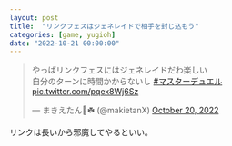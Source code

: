 ```yaml
---
layout: post
title:  "リンクフェスはジェネレイドで相手を封じ込もう"
categories: [game, yugioh]
date: "2022-10-21 00:00:00"
---
```


<blockquote class="twitter-tweet"><p lang="ja" dir="ltr">やっぱリンクフェスにはジェネレイドだわ楽しい<br>自分のターンに時間かからないし <a href="https://twitter.com/hashtag/%E3%83%9E%E3%82%B9%E3%82%BF%E3%83%BC%E3%83%87%E3%83%A5%E3%82%A8%E3%83%AB?src=hash&amp;ref_src=twsrc%5Etfw">#マスターデュエル</a> <a href="https://t.co/pqex8Wj6Sz">pic.twitter.com/pqex8Wj6Sz</a></p>&mdash; まきえたん🥦☘️ (@makietanX) <a href="https://twitter.com/makietanX/status/1583117487599542273?ref_src=twsrc%5Etfw">October 20, 2022</a></blockquote> <script async src="https://platform.twitter.com/widgets.js" charset="utf-8"></script>

リンクは長いから邪魔してやるといい。

